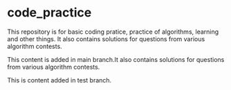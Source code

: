code_practice
=============
This repository is for basic coding pratice, practice of algorithms, learning
and other things.
It also contains solutions for questions from various algorithm contests.

This content is added in main branch.It also contains solutions for questions from various algorithm contests.

This is content added in test branch.
